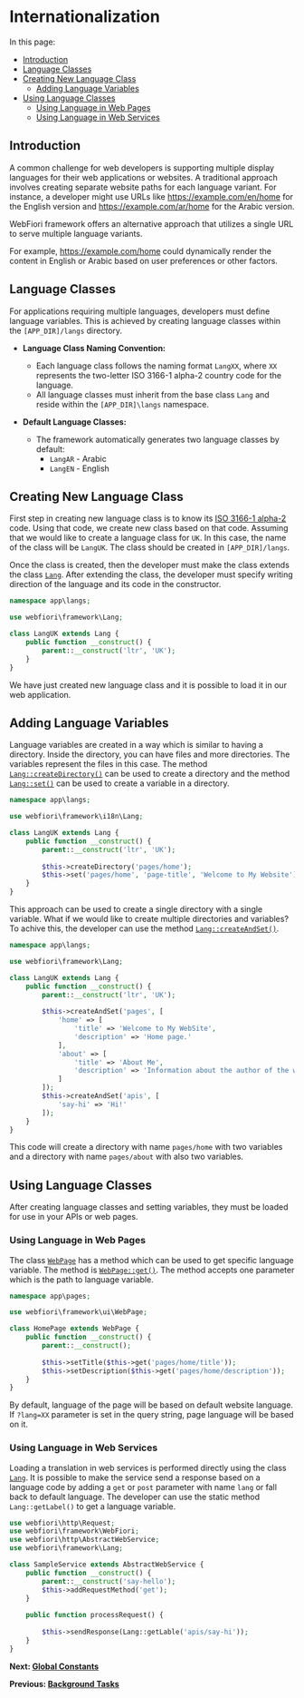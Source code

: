 # Internationalization

<meta name="description" content="Internationalization (i18n) is the process of preparing your application to be used in more than one language. This simple guide is used to help in understanding how to make your application adapt to many languages.">

In this page:
* [Introduction](#introduction)
* [Language Classes](#language-classes)
* [Creating New Language Class](#creating-new-language-class)
  * [Adding Language Variables](#adding-language-variables)
* [Using Language Classes](#using-language-classes)
  * [Using Language in Web Pages](#using-language-in-web-pages)
  * [Using Language in Web Services](#using-language-in-web-services)

## Introduction

A common challenge for web developers is supporting multiple display languages for their web applications or websites. A traditional approach involves creating separate website paths for each language variant. For instance, a developer might use URLs like https://example.com/en/home for the English version and https://example.com/ar/home for the Arabic version.

WebFiori framework offers an alternative approach that utilizes a single URL to serve multiple language variants.

For example, https://example.com/home could dynamically render the content in English or Arabic based on user preferences or other factors.

## Language Classes

For applications requiring multiple languages, developers must define language variables. This is achieved by creating language classes within the `[APP_DIR]/langs` directory.

* **Language Class Naming Convention:**
    * Each language class follows the naming format `LangXX`, where `XX` represents the two-letter ISO 3166-1 alpha-2 country code for the language.
    * All language classes must inherit from the base class `Lang` and reside within the `[APP_DIR]\langs` namespace.

* **Default Language Classes:**
    * The framework automatically generates two language classes by default:
        * `LangAR` - Arabic
        * `LangEN` - English

## Creating New Language Class

First step in creating new language class is to know its [ISO 3166-1 alpha-2](https://en.wikipedia.org/wiki/ISO_3166-1_alpha-2) code. Using that code, we create new class based on that code. Assuming that we would like to create a language class for `UK`. In this case, the name of the class will be `LangUK`. The class should be created in `[APP_DIR]/langs`.

Once the class is created, then the developer must make the class extends the class [`Lang`](https://webfiori.com/docs/webfiori/framework/Lang). After extending the class, the developer must specify writing direction of the language and its code in the constructor.

``` php
namespace app\langs;

use webfiori\framework\Lang;

class LangUK extends Lang {
    public function __construct() {
        parent::__construct('ltr', 'UK');
    }
}
```

We have just created new language class and it is possible to load it in our web application. 

## Adding Language Variables

Language variables are created in a way which is similar to having a directory. Inside the directory, you can have files and more directories. The variables represent the files in this case. The method [`Lang::createDirectory()`](https://webfiori.com/docs/webfiori/framework/Lang#createDirectory) can be used to create a directory and the method [`Lang::set()`](https://webfiori.com/docs/webfiori/framework/Lang#set) can be used to create a variable in a directory.

``` php 
namespace app\langs;

use webfiori\framework\i18n\Lang;

class LangUK extends Lang {
    public function __construct() {
        parent::__construct('ltr', 'UK');
        
        $this->createDirectory('pages/home');
        $this->set('pages/home', 'page-title', 'Welcome to My Website');
    }
}
```

This approach can be used to create a single directory with a single variable. What if we would like to create multiple directories and variables? To achive this, the developer can use the method [`Lang::createAndSet()`](https://webfiori.com/docs/webfiori/framework/Lang#createAndSet).

``` php
namespace app\langs;

use webfiori\framework\Lang;

class LangUK extends Lang {
    public function __construct() {
        parent::__construct('ltr', 'UK');
        
        $this->createAndSet('pages', [
            'home' => [
                'title' => 'Welcome to My WebSite',
                'description' => 'Home page.'
            ],
            'about' => [
                'title' => 'About Me',
                'description' => 'Information about the author of the website.'
            ]
        ]);
        $this->createAndSet('apis', [
            'say-hi' => 'Hi!'
        ]);
    }
}
```
This code will create a directory with name `pages/home` with two variables and a directory with name `pages/about` with also two variables.

## Using Language Classes

After creating language classes and setting variables, they must be loaded for use in your APIs or web pages.

### Using Language in Web Pages

The class [`WebPage`](https://webfiori.com/docs/webfiori/framework/ui/WebPage) has a method which can be used to get specific language variable. The method is [`WebPage::get()`](https://webfiori.com/docs/webfiori/framework/ui/WebPage#get). The method accepts one parameter which is the path to language variable.

``` php
namespace app\pages;

use webfiori\framework\ui\WebPage;

class HomePage extends WebPage {
    public function __construct() {
        parent::__construct();
        
        $this->setTitle($this->get('pages/home/title'));
        $this->setDescription($this->get('pages/home/description'));
    }
}
```

By default, language of the page will be based on default website language. If `?lang=XX` parameter is set in the query string, page language will be based on it.

### Using Language in Web Services

Loading a translation in web services is performed directly using the class [`Lang`](https://webfiori.com/docs/webfiori/framework/Lang). It is possible to make the service send a response based on a language code by adding a `get` or `post` parameter with name `lang` or fall back to default language. The developer can use the static method `Lang::getLabel()` to get a language variable.

``` php
use webfiori\http\Request;
use webfiori\framework\WebFiori;
use webfiori\http\AbstractWebService;
use webfiori\framework\Lang;

class SampleService extends AbstractWebService {
    public function __construct() {
        parent::__construct('say-hello');
        $this->addRequestMethod('get');
    }
    
    public function processRequest() {
        
        $this->sendResponse(Lang::getLable('apis/say-hi'));
    }
}
```

**Next: [Global Constants](learn/env-vars)**

**Previous: [Background Tasks](learn/background-tasks)**
